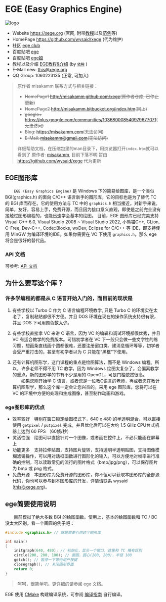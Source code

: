 # EGE (Easy Graphics Engine)

![logo](egelogo.jpg)

- Website <https://xege.org>  (官网, 附带[教程](https://xege.org/beginner-lesson-1.html)以及[范例](https://xege.org/category/demo)等)
- HomePage <https://github.com/wysaid/xege>  (代为维护)
- 社区 [ege club](https://club.xege.org)
- 百度贴吧 [ege](http://tieba.baidu.com/f?kw=ege)
- 百度贴吧 [ege娘](http://tieba.baidu.com/f?kw=ege%C4%EF)
- 教程以及介绍 [EGE教程&介绍](https://blog.csdn.net/qq_39151563/article/details/100154767) (by [`依稀`](https://blog.csdn.net/qq_39151563?type=blog) )
- E-Mail new: <this@xege.org>
- QQ Group: 1060223135 (正常, 可加入)

>原作者 misakamm 联系方式与相关链接：
>
> - ~~HomePage1 <http://misakamm.github.com/xege>(原作者仓库, 已停止更新)~~
> - ~~HomePage2 <http://misakamm.bitbucket.org/index.htm>(同上)~~
> - ~~google+ <https://plus.google.com/communities/103680008540979677071>(无法访问)~~
> - ~~Blog: <https://misakamm.com>(无法访问)~~
> - ~~E-Mail: <misakamm@gmail.com>(无法访问)~~
>
> 详细帮助文档，在压缩包里的man目录下，用浏览器打开`index.htm`就可以看到了
> 原作者: [misakamm](https://github.com/misakamm/xege), 目前下落不明
> 暂由 <https://github.com/wysaid/xege> 代为更新

## EGE图形库

　　`EGE (Easy Graphics Engine)` 是 Windows 下的简易绘图库，是一个类似 BGI(graphics.h) 的面向 C/C++ 语言新手的图形库，它的目标也是为了替代 TC 的 BGI 库而存在。它的使用方法与 TC 中的 `graphics.h` 相当接近，对新手来说，简单，友好，容易上手，免费开源，而且因为接口意义直观，即使是之前完全没有接触过图形编程的，也能迅速学会基本的绘图。 目前，EGE 图形库已经完美支持 Visual C++ 6.0, Visual Studio 2008 ~ Visual Studio 2022, 小熊猫C++, CLion, C-Free, Dev-C++, Code::Blocks, wxDev, Eclipse for C/C++ 等 IDE，即支持使用 MinGW 为编译环境的IDE。如果你需要在 VC 下使用 `graphics.h`，那么 ege 将会是很好的替代品。

### API 文档

可参考: [API 文档](man/api.md)

## 为什么要写这个库？

### 许多学编程的都是从 C 语言开始入门的，而目前的现状是

1. 有些学校以 Turbo C 作为 C 语言编程环境教学, 只是 Turbo C 的环境实在太老了，复制粘贴都很不方便。并且 DOS 环境在现在的操作系统支持很有限，并且 DOS 下可用颜色数太少。

2. 有些学校直接拿 VC 来讲 C 语言，因为 VC 的编辑和调试环境都很优秀，并且 VC 有适合教学的免费版本。可惜初学者在 VC 下一般只会做一些文字性的练习题，想画条直线画个圆都很难，还要注册窗口类、建消息循环等等，初学者会受严重打击的，甚至有初学者以为 C 只能在“黑框”下使用。

3. 还有计算机图形学，这门课程的重点是绘图算法，而不是 Windows 编程。所以，许多老师不得不用 TC 教学，因为 Windows 绘图太复杂了，会偏离教学的重点。新的图形学的书有不少是用的 OpenGL，可是门槛依然很高。
　　如果您刚开始学 C 语言，或者您是一位教C语言的老师，再或者您在教计算机图形学，那么这个库一定会让您兴奋的。采用 ege 图形库，您将可以在 VC 的环境中方便的处理和生成图像，甚至制作动画和游戏。

### ege图形库的优点

- 效率较好　特别在窗口锁定绘图模式下，640 x 480 的半透明混合，可以直接使用 `getpixel` / `putpixel` 完成，并且优化后可以在大约 1.5 GHz CPU台式机器上达到 60 FPS （60帧/秒）
- 灵活性强　绘图可以直接针对一个图像，或者画在控件上，不必只能画在屏幕上
- 功能更多　支持拉伸贴图，支持图片旋转，支持透明半透明贴图，支持图像模糊滤镜操作，可以用对话框函数进行图形化的输入，可以方便地对帧率进行准确的控制，可以读取常见的流行的图片格式（bmp/jpg/png），可以保存图片为 bmp 或 png 格式。
- 免费开源　本图形库为免费开源的图形库，你不但可以获取本图形库的全部源代码，你也可以参与到本图形库的开发，详情请联系 wysaid (<this@xege.org>)。

## ege简要使用说明

　　目前模拟了绝大多数 BGI 的绘图函数。使用上，基本的绘图函数和 TC / BC 没太大区别。看一个画圆的例子吧：

```cpp
#include <graphics.h> // 就是需要引用这个图形库

int main()
{
    initgraph(640, 480); // 初始化，显示一个窗口，这里和 TC 略有区别
    circle(200, 200, 100); // 画圆，圆心(200, 200)，半径 100
    getch(); // 暂停一下等待用户按键
    closegraph(); // 关闭图形界面
    return 0;
}
```

> 呵呵，很简单吧。更详细的请参阅 ege 文档。

EGE 使用 [CMake](https://cmake.org) 构建编译系统，可参阅 [编译指南](BUILD.md) 自行编译。
